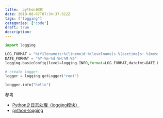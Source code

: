 ```yaml
---
title:  python日志
date: 2018-08-07T07:34:37.512Z
tags: ["logging"]
categories: ["code"]
draft: true
description:
---
```


```python
import logging

LOG_FORMAT = "%(filename)s:%(lineno)d %(levelname)s %(asctime)s: %(message)s"
DATE_FORMAT = "%Y-%m-%d %H:%M:%S"
logging.basicConfig(level=logging.INFO,format=LOG_FORMAT,datefmt=DATE_FORMAT)

# create logger
logger = logging.getLogger("root")

longger.info("hello")
```

参考

- [Python之日志处理（logging模块）](https://www.cnblogs.com/yyds/p/6901864.html)
- [python-logging](https://www.jianshu.com/p/feb86c06c4f4)